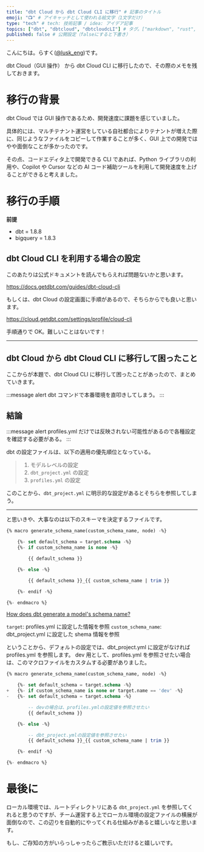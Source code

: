 ```yaml
---
title: "dbt Cloud から dbt Cloud CLI に移行" # 記事のタイトル
emoji: "📺" # アイキャッチとして使われる絵文字（1文字だけ）
type: "tech" # tech: 技術記事 / idea: アイデア記事
topics: ["dbt", "dbtcloud", "dbtcloudcLI"] # タグ。["markdown", "rust", "aws"]のように指定する
published: false # 公開設定（falseにすると下書き）
---
```


こんにちは。らすく([@lusk_eng](<[lusk_eng](https://twitter.com/lusk_eng)>))です。

dbt Cloud（GUI 操作） から dbt Cloud CLI に移行したので、その際のメモを残しておきます。

# 移行の背景

dbt Cloud では GUI 操作であるため、開発速度に課題を感じていました。

具体的には、マルチテナント運営をしている自社都合によりテナントが増えた際に、同じようなファイルをコピーして作業することが多く、GUI 上での開発ではやや面倒なことが多かったのです。

その点、コードエディタ上で開発できる CLI であれば、Python ライブラリの利用や、Copilot や Cursor などの AI コード補助ツールを利用して開発速度を上げることができると考えました。

# 移行の手順

**前提**

- dbt = 1.8.8
- bigquery = 1.8.3

## dbt Cloud CLI を利用する場合の設定

このあたりは公式ドキュメントを読んでもらえれば問題ないかと思います。

https://docs.getdbt.com/guides/dbt-cloud-cli

もしくは、dbt Cloud の設定画面に手順があるので、そちらからでも良いと思います。

https://cloud.getdbt.com/settings/profile/cloud-cli

手順通りで OK。難しいことはないです！

---

## dbt Cloud から dbt Cloud CLI に移行して困ったこと

ここからが本題で、dbt Cloud CLI に移行して困ったことがあったので、まとめていきます。

:::message alert
dbt コマンドで本番環境を直叩きしてしまう。
:::

## 結論

:::message alert
profiles.yml だけでは反映されない可能性があるので各種設定を確認する必要がある。
:::

dbt の設定ファイルは、以下の適用の優先順位となっている。

> 1. モデルレベルの設定
> 2. `dbt_project.yml` の設定
> 3. `profiles.yml` の設定

このことから、`dbt_project.yml` に明示的な設定があるとそちらを参照してしまう。

---

と思いきや、大事なのは以下のスキーマを決定するファイルです。

```sql :get_custom_schema.sql
{% macro generate_schema_name(custom_schema_name, node) -%}

	{%- set default_schema = target.schema -%}
	{%- if custom_schema_name is none -%}

		{{ default_schema }}

	{%- else -%}

		{{ default_schema }}_{{ custom_schema_name | trim }}

	{%- endif -%}

{%- endmacro %}
```

[How does dbt generate a model's schema name?](https://docs.getdbt.com/docs/build/custom-schemas#how-does-dbt-generate-a-models-schema-name)

`target`: profiles.yml に設定した情報を参照
`custom_schema_name`: dbt_project.yml に設定した shema 情報を参照

ということから、デフォルトの設定では、dbt_project.yml に設定がなければ profiles.yml を参照します。
dev 用として、profiles.yml を参照させたい場合は、このマクロファイルをカスタムする必要がありました。

```sql title="get_custom_schema.sql"
{% macro generate_schema_name(custom_schema_name, node) -%}

	{%- set default_schema = target.schema -%}
+	{%- if custom_schema_name is none or target.name == 'dev' -%}
-	{%- set default_schema = target.schema -%}

		-- devの場合は、profiles.ymlの設定値を参照させたい
		{{ default_schema }}

	{%- else -%}

		-- dbt_project.ymlの設定値を参照させたい
		{{ default_schema }}_{{ custom_schema_name | trim }}

	{%- endif -%}

{%- endmacro %}
```

# 最後に

ローカル環境では、ルートディレクトリにある `dbt_project.yml` を参照してくれると思うのですが、チーム運営する上でローカル環境の設定ファイルの横展が面倒なので、この辺りを自動的にやってくれる仕組みがあると嬉しいなと思います。

もし、ご存知の方がいらっしゃったらご教示いただけると嬉しいです。
